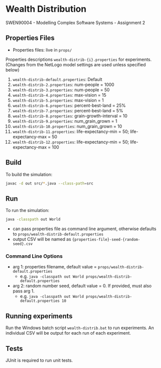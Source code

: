# Wealth Distribution

SWEN90004 - Modelling Complex Software Systems - Assignment 2

## Properties Files

- Properties files: live in `props/`

Properties descriptions `wealth-distrib-{i}.properties` for experiments.
(Changes from the NetLogo model settings are used unless specified below)

1. `wealth-distrib-default.properties`: Default
2. `wealth-distrib-2.properties`: num-people = 1000
3. `wealth-distrib-3.properties`: num-people = 50
4. `wealth-distrib-4.properties`: max-vision = 15
5. `wealth-distrib-5.properties`: max-vision = 1
6. `wealth-distrib-6.properties`: percent-best-land = 25%
7. `wealth-distrib-7.properties`: percent-best-land = 5%
8. `wealth-distrib-8.properties`: grain-growth-interval = 10
9. `wealth-distrib-9.properties`: num_grain_grown = 1
10. `wealth-distrib-10.properties`:  num_grain_grown = 10
11. `wealth-distrib-11.properties`:  life-expectancy-min = 50; life-expectancy-max = 50
12. `wealth-distrib-12.properties`:  life-expectancy-min = 50; life-expectancy-max = 100

## Build

To build the simulation:
```bash
javac -d out src/*.java --class-path=src
```

## Run

To run the simulation:
```bash
java -classpath out World
```
- can pass properties file as command line argument, otherwise defaults
  to `props/wealth-distrib-default.properties`
- output CSV will be named as `{properties-file}-seed-{random-seed}.csv`

### Command Line Options

- arg 1: properties filename, default value = `props/wealth-distrib-default.properties`
  - e.g. `java -classpath out World props/wealth-distrib-default.properties`
- arg 2: random number seed, default value = 0.  If provided, must
  also pass arg 1.
  - e.g. `java -classpath out World props/wealth-distrib-default.properties 10`

## Running experiments

Run the Windows batch script `wealth-distrib.bat` to run experiments.
An individual CSV will be output for each run of each experiment.

## Tests

JUnit is required to run unit tests.

